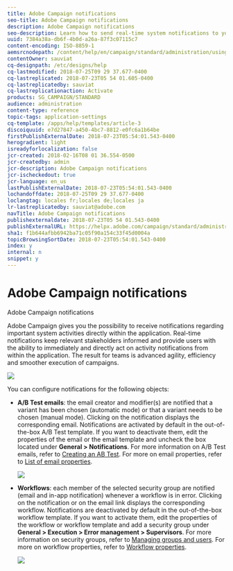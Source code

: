 ```yaml
---
title: Adobe Campaign notifications
seo-title: Adobe Campaign notifications
description: Adobe Campaign notifications
seo-description: Learn how to send real-time system notifications to your Adobe Campaign users.
uuid: 7384a38a-db6f-4b0d-a26a-87f3c07115c7
content-encoding: ISO-8859-1
aemsrcnodepath: /content/help/en/campaign/standard/administration/using/adobe-campaign-notifications
contentOwner: sauviat
cq-designpath: /etc/designs/help
cq-lastmodified: 2018-07-25T09 29 37.677-0400
cq-lastreplicated: 2018-07-23T05 54 01.605-0400
cq-lastreplicatedby: sauviat
cq-lastreplicationaction: Activate
products: SG_CAMPAIGN/STANDARD
audience: administration
content-type: reference
topic-tags: application-settings
cq-template: /apps/help/templates/article-3
discoiquuid: e7d27847-a450-4bc7-8812-e0fc6a1b64be
firstPublishExternalDate: 2018-07-23T05:54:01.543-0400
herogradient: light
isreadyforlocalization: false
jcr-created: 2018-02-16T08 01 36.554-0500
jcr-createdby: admin
jcr-description: Adobe Campaign notifications
jcr-ischeckedout: true
jcr-language: en_us
lastPublishExternalDate: 2018-07-23T05:54:01.543-0400
lochandoffdate: 2018-07-25T09 29 37.677-0400
loclangtag: locales fr;locales de;locales ja
lr-lastreplicatedby: sauviat@adobe.com
navTitle: Adobe Campaign notifications
publishexternaldate: 2018-07-23T05 54 01.543-0400
publishExternalURL: https://helpx.adobe.com/campaign/standard/administration/using/adobe-campaign-notifications.html
sha1: f1b644afbb6942ba71c05f90a154c33f45d0004a
topicBrowsingSortDate: 2018-07-23T05:54:01.543-0400
index: y
internal: n
snippet: y
---
```


# Adobe Campaign notifications

Adobe Campaign notifications

Adobe Campaign gives you the possibility to receive notifications regarding important system activities directly within the application. Real-time notifications keep relevant stakeholders informed and provide users with the ability to immediately and directly act on activity notifications from within the application. The result for teams is advanced agility, efficiency and smoother execution of campaigns.

![](assets/pulse_3.png)

You can configure notifications for the following objects:

* **A/B Test emails**: the email creator and modifier(s) are notified that a variant has been chosen (automatic mode) or that a variant needs to be chosen (manual mode). Clicking on the notification displays the corresponding email. Notifications are activated by default in the out-of-the-box A/B Test template. If you want to deactivate them, edit the properties of the email or the email template and uncheck the box located under **General > Notifications**. For more information on A/B Test emails, refer to [Creating an AB Test](../../channels/using/designing-an-a-b-test-email.md). For more on email properties, refer to [List of email properties](../../administration/using/configuring-email-channel.md#list-of-email-properties).

  ![](assets/pulse_2.png)

* **Workflows**: each member of the selected security group are notified (email and in-app notification) whenever a workflow is in error. Clicking on the notification or on the email link displays the corresponding workflow. Notifications are deactivated by default in the out-of-the-box workflow template. If you want to activate them, edit the properties of the workflow or workflow template and add a security group under **General > Execution > Error management > Supervisors**. For more information on security groups, refer to [Managing groups and users](../../administration/using/managing-groups-and-users.md). For more on workflow properties, refer to [Workflow properties](../../automating/using/executing-a-workflow.md#workflow-properties).

  ![](assets/pulse_1.png)

